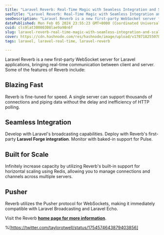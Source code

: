 ```yaml
---
title: "Laravel Reverb: Real-Time Magic with Seamless Integration and Scalability"
seoTitle: "Laravel Reverb: Real-Time Magic with Seamless Integration and Scalabil"
seoDescription: "Laravel Reverb is a new first-party WebSocket server for Laravel applications, bringing real-time communication between client and server."
datePublished: Mon Feb 05 2024 23:55:23 GMT+0000 (Coordinated Universal Time)
cuid: cls9lat30000308lae9a98n6f
slug: laravel-reverb-real-time-magic-with-seamless-integration-and-scalability
cover: https://cdn.hashnode.com/res/hashnode/image/upload/v1707182550785/e1ec1faf-d378-4d90-a838-a194e1c390bc.png
tags: laravel, laravel-real-time, laravel-reverb

---
```


Laravel Reverb is a new first-party WebSocket server for Laravel applications, bringing real-time communication between client and server. Some of the features of Reverb include:

## **Blazing Fast**

Reverb is fine-tuned for speed. A single server can support thousands of connections and piping data without the delay and inefficiency of HTTP polling.

## **Seamless Integration**

Develop with Laravel's broadcasting capabilities. Deploy with Reverb's first-party **Laravel Forge integration**. Monitor with baked-in support for Pulse.

## **Built for Scale**

Infinitely increase capacity by utilizing Reverb's built-in support for horizontal scaling using Redis, allowing you to manage connections and channels across multiple servers.

## **Pusher**

Reverb utilizes the Pusher protocol for WebSockets, making it immediately compatible with Laravel Broadcasting and Laravel Echo.

Visit the Reverb [**home page for more information**](https://reverb.laravel.com/).

%[https://twitter.com/taylorotwell/status/1754574643879403856]